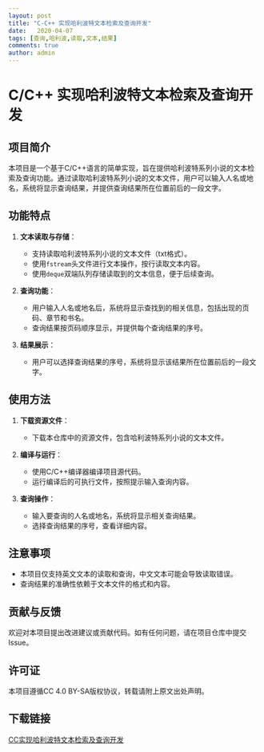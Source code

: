 ```yaml
---
layout: post
title: "C-C++ 实现哈利波特文本检索及查询开发"
date:   2020-04-07
tags: [查询,哈利波,读取,文本,结果]
comments: true
author: admin
---
```

# C/C++ 实现哈利波特文本检索及查询开发

## 项目简介

本项目是一个基于C/C++语言的简单实现，旨在提供哈利波特系列小说的文本检索及查询功能。通过读取哈利波特系列小说的文本文件，用户可以输入人名或地名，系统将显示查询结果，并提供查询结果所在位置前后的一段文字。

## 功能特点

1. **文本读取与存储**：
   - 支持读取哈利波特系列小说的文本文件（txt格式）。
   - 使用`fstream`头文件进行文本操作，按行读取文本内容。
   - 使用`deque`双端队列存储读取到的文本信息，便于后续查询。

2. **查询功能**：
   - 用户输入人名或地名后，系统将显示查找到的相关信息，包括出现的页码、章节和书名。
   - 查询结果按页码顺序显示，并提供每个查询结果的序号。

3. **结果展示**：
   - 用户可以选择查询结果的序号，系统将显示该结果所在位置前后的一段文字。

## 使用方法

1. **下载资源文件**：
   - 下载本仓库中的资源文件，包含哈利波特系列小说的文本文件。

2. **编译与运行**：
   - 使用C/C++编译器编译项目源代码。
   - 运行编译后的可执行文件，按照提示输入查询内容。

3. **查询操作**：
   - 输入要查询的人名或地名，系统将显示相关查询结果。
   - 选择查询结果的序号，查看详细内容。

## 注意事项

- 本项目仅支持英文文本的读取和查询，中文文本可能会导致读取错误。
- 查询结果的准确性依赖于文本文件的格式和内容。

## 贡献与反馈

欢迎对本项目提出改进建议或贡献代码。如有任何问题，请在项目仓库中提交Issue。

## 许可证

本项目遵循CC 4.0 BY-SA版权协议，转载请附上原文出处声明。

## 下载链接

[CC实现哈利波特文本检索及查询开发](https://pan.quark.cn/s/0db3e91e8929)